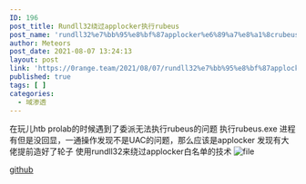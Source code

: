 ```yaml
---
ID: 196
post_title: Rundll32绕过applocker执行rubeus
post_name: 'rundll32%e7%bb%95%e8%bf%87applocker%e6%89%a7%e8%a1%8crubeus'
author: Meteors
post_date: 2021-08-07 13:24:13
layout: post
link: 'https://0range.team/2021/08/07/rundll32%e7%bb%95%e8%bf%87applocker%e6%89%a7%e8%a1%8crubeus/'
published: true
tags: [ ]
categories:
  - 域渗透
---
```

在玩儿htb prolab的时候遇到了委派无法执行rubeus的问题
执行rubeus.exe 进程有但是没回显，一通操作发现不是UAC的问题，那么应该是applocker
发现有大佬提前造好了轮子
使用rundll32来绕过applocker白名单的技术
![file](https://0range.team/wp-content/uploads/2021/08/image-1628313763861.png)

[github](https://github.com/rvrsh3ll/Rubeus-Rundll32 "github")